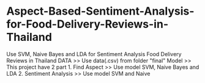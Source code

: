 # Aspect-Based-Sentiment-Analysis-for-Food-Delivery-Reviews-in-Thailand
Use SVM, Naive Bayes and LDA for Sentiment Analysis Food Delivery Reviews in Thailand
DATA >> Use data(.csv) from folder "final"
Model >> This project have 2 part 
        1. Find Aspect >> Use model SVM, Naive Bayes and LDA
        2. Sentiment Analysis >> Use model SVM and Naive
